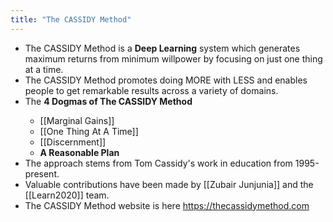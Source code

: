 ```yaml
---
title: "The CASSIDY Method"
---
```


- The CASSIDY Method is a __Deep Learning__ system which generates maximum returns from minimum willpower by focusing on just one thing at a time.<span id='0UzHiMZIN'/>
- The CASSIDY Method promotes doing MORE with LESS and enables people to get remarkable results across a variety of domains.<span id='YC0wvM0Ik'/>
- The **4 Dogmas of The CASSIDY Method**<span id='ZdjdRyFjM'/>
    - [[Marginal Gains]]<span id='qVRDVaym5'/>
    - [[One Thing At A Time]]<span id='w6kWJngiQ'/>
    - [[Discernment]]<span id='ot-9uv-Mc'/>
    - **A Reasonable Plan**<span id='zYlCU-MW4'/>
- The approach stems from Tom Cassidy's work in education from 1995-present.<span id='uMmBKt24q'/>
- Valuable contributions have been made by [[Zubair Junjunia]] and the [[Learn2020]] team.<span id='0FmYYCmR0'/>
- The CASSIDY Method website is here https://thecassidymethod.com<span id='a9c3lVHNG'/>
